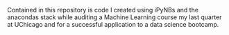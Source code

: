 Contained in this repository is code I created using iPyNBs and the anacondas stack while auditing a Machine Learning course my last quarter at UChicago and for a successful application to a data science bootcamp.
